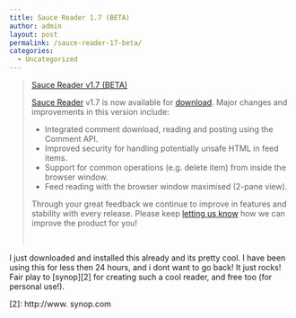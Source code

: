 ```yaml
---
title: Sauce Reader 1.7 (BETA)
author: admin
layout: post
permalink: /sauce-reader-17-beta/
categories:
  - Uncategorized
---
```

> [Sauce Reader v1.7 (BETA)][1]
> 
> <p xmlns="http://www.w3.org/1999/xhtml">
>   <a href="http://www.synop.com/Products/SauceReader/">Sauce Reader</a> v1.7 is now available for <a href="http://www.synop.com/Products/SauceReader/Download/">download</a>. Major changes and improvements in this version include:
> </p>
> 
> <ul style="MARGIN-TOP: 0.4em; MARGIN-BOTTOM: 0.7em" xmlns="http://www.w3.org/1999/xhtml">
>   <li>
>     Integrated comment download, reading and posting using the Comment API.
>   </li>
>   <li>
>     Improved security for handling potentially unsafe HTML in feed items.
>   </li>
>   <li>
>     Support for common operations (e.g. delete item) from inside the browser window.
>   </li>
>   <li>
>     Feed reading with the browser window maximised (2-pane view).
>   </li>
> </ul>
> 
> <p xmlns="http://www.w3.org/1999/xhtml">
>   Through your great feedback we continue to improve in features and stability with every release. Please keep <a href="http://www.synop.com/Support/newsgroups.php?group=synop.products.sauce.reader">letting us know</a> how we can improve the product for you!
> </p>
> 
> <p xmlns="http://www.w3.org/1999/xhtml">
>   &nbsp;
> </p></blockquote> 
> 
> I just downloaded and installed this already and its pretty cool. I have been using this for less then 24 hours, and i dont want to go back! It just rocks! Fair play to [synop][2] for creating such a cool reader, and free too (for personal use!).

 [1]: http://www.synop.com/Weblogs/SauceReader/PermaLink.aspx?guid=b4dc69bb-7e2b-4e0c-ae3a-3798a3a151e8
 [2]: http://www. synop.com